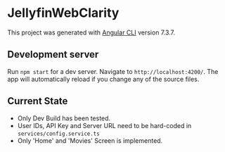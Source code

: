 # JellyfinWebClarity

This project was generated with [Angular CLI](https://github.com/angular/angular-cli) version 7.3.7.

## Development server

Run `npm start` for a dev server. Navigate to `http://localhost:4200/`. The app will automatically reload if you change any of the source files.

## Current State

 - Only Dev Build has been tested.
 - User IDs, API Key and Server URL need to be hard-coded in `services/config.service.ts`
 - Only 'Home' and 'Movies' Screen is implemented.

